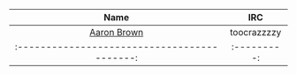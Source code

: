 |                       Name                 |     IRC   |
|:------------------------------------------:|:---------:|
|[Aaron Brown](https://github.com/DaBrownDev)|toocrazzzzy|
|:------------------------------------------:|:---------:|

